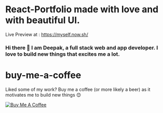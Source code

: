 # React-Portfolio made with love and with beautiful UI.

Live Preview at : https://myself.now.sh/

### Hi there 👋 I am Deepak, a full stack web and app developer. I love to build new things that excites me a lot.

# buy-me-a-coffee

Liked some of my work? Buy me a coffee (or more likely a beer) as it motivates me to build new things 😊

<a href="https://www.buymeacoffee.com/sachinm" target="_blank"><img src="https://bmc-cdn.nyc3.digitaloceanspaces.com/BMC-button-images/custom_images/orange_img.png" alt="Buy Me A Coffee" style="height: auto !important;width: auto !important;" ></a>
